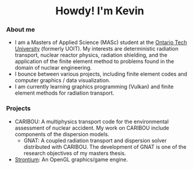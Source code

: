 <h1 align="center">Howdy! I'm Kevin</h1>

### About me
- I am a Masters of Applied Science (MASc) student at the [Ontario Tech University](https://ontariotechu.ca/) (formerly UOIT). My interests are deterministic radiation transport, nuclear reactor physics, radiation shielding, and the application of the finite element method to problems found in the domain of nuclear engineering.
- I bounce between various projects, including finite element codes and computer graphics / data visualization.
- I am currently learning graphics programming (Vulkan) and finite element methods for radiation transport.
 
### Projects
- CARIBOU: A multiphysics transport code for the environmental assessment of nuclear accident. My work on CARIBOU include components of the dispersion models.
  - GNAT: A coupled radiation transport and dispersion solver distributed with CARIBOU. The development of GNAT is one of the research objectives of my masters thesis.
- [Strontium](https://github.com/ksawatzky777/Strontium): An OpenGL graphics/game engine. 
